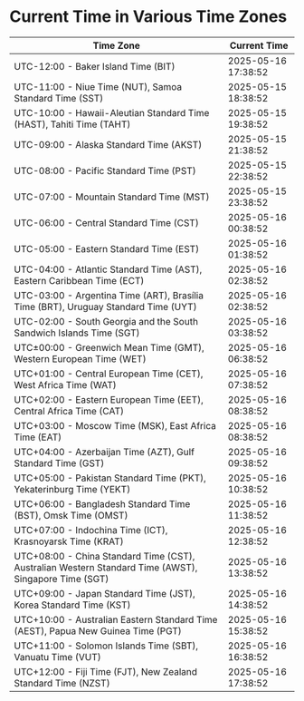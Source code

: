 # Current Time in Various Time Zones

| Time Zone | Current Time |
|-----------|--------------|
| UTC-12:00 - Baker Island Time (BIT) | 2025-05-16 17:38:52 |
| UTC-11:00 - Niue Time (NUT), Samoa Standard Time (SST) | 2025-05-15 18:38:52 |
| UTC-10:00 - Hawaii-Aleutian Standard Time (HAST), Tahiti Time (TAHT) | 2025-05-15 19:38:52 |
| UTC-09:00 - Alaska Standard Time (AKST) | 2025-05-15 21:38:52 |
| UTC-08:00 - Pacific Standard Time (PST) | 2025-05-15 22:38:52 |
| UTC-07:00 - Mountain Standard Time (MST) | 2025-05-15 23:38:52 |
| UTC-06:00 - Central Standard Time (CST) | 2025-05-16 00:38:52 |
| UTC-05:00 - Eastern Standard Time (EST) | 2025-05-16 01:38:52 |
| UTC-04:00 - Atlantic Standard Time (AST), Eastern Caribbean Time (ECT) | 2025-05-16 02:38:52 |
| UTC-03:00 - Argentina Time (ART), Brasília Time (BRT), Uruguay Standard Time (UYT) | 2025-05-16 02:38:52 |
| UTC-02:00 - South Georgia and the South Sandwich Islands Time (SGT) | 2025-05-16 03:38:52 |
| UTC±00:00 - Greenwich Mean Time (GMT), Western European Time (WET) | 2025-05-16 06:38:52 |
| UTC+01:00 - Central European Time (CET), West Africa Time (WAT) | 2025-05-16 07:38:52 |
| UTC+02:00 - Eastern European Time (EET), Central Africa Time (CAT) | 2025-05-16 08:38:52 |
| UTC+03:00 - Moscow Time (MSK), East Africa Time (EAT) | 2025-05-16 08:38:52 |
| UTC+04:00 - Azerbaijan Time (AZT), Gulf Standard Time (GST) | 2025-05-16 09:38:52 |
| UTC+05:00 - Pakistan Standard Time (PKT), Yekaterinburg Time (YEKT) | 2025-05-16 10:38:52 |
| UTC+06:00 - Bangladesh Standard Time (BST), Omsk Time (OMST) | 2025-05-16 11:38:52 |
| UTC+07:00 - Indochina Time (ICT), Krasnoyarsk Time (KRAT) | 2025-05-16 12:38:52 |
| UTC+08:00 - China Standard Time (CST), Australian Western Standard Time (AWST), Singapore Time (SGT) | 2025-05-16 13:38:52 |
| UTC+09:00 - Japan Standard Time (JST), Korea Standard Time (KST) | 2025-05-16 14:38:52 |
| UTC+10:00 - Australian Eastern Standard Time (AEST), Papua New Guinea Time (PGT) | 2025-05-16 15:38:52 |
| UTC+11:00 - Solomon Islands Time (SBT), Vanuatu Time (VUT) | 2025-05-16 16:38:52 |
| UTC+12:00 - Fiji Time (FJT), New Zealand Standard Time (NZST) | 2025-05-16 17:38:52 |
